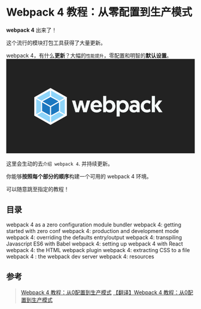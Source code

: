 # Webpack 4 教程：从零配置到生产模式

**webpack 4** 出来了！

这个流行的模块打包工具获得了大量更新。

webpack 4，有什么**更新**？大幅的`性能提升`，零配置和明智的**默认设置**。
![wepack 4](/images/tutorial-webpack-4-featured.png)

这里会生动的去`介绍 webpack 4`. 并持续更新。

你能够**按照每个部分的顺序**构建一个可用的 webpack 4 环境。

可以随意跳至指定的教程！

## 目录

webpack 4 as a zero configuration module bundler
webpack 4: getting started with zero conf
webpack 4: production and development mode
webpack 4: overriding the defaults entry/output
webpack 4: transpiling Javascript ES6 with Babel
webpack 4: setting up webpack 4 with React
webpack 4: the HTML webpack plugin
webpack 4: extracting CSS to a file
webpack 4 : the webpack dev server
webpack 4: resources

## 参考

>[Webpack 4 教程：从0配置到生产模式](https://www.valentinog.com/blog/webpack-tutorial/)
>[【翻译】Webpack 4 教程：从0配置到生产模式](https://juejin.im/post/5af934806fb9a07ab458bced)
